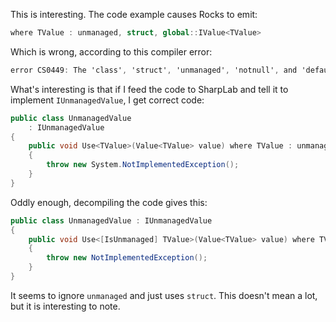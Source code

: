 This is interesting. The code example causes Rocks to emit:

```csharp
where TValue : unmanaged, struct, global::IValue<TValue>
```

Which is wrong, according to this compiler error:

```csharp
error CS0449: The 'class', 'struct', 'unmanaged', 'notnull', and 'default' constraints cannot be combined or duplicated, and must be specified first in the constraints list.
```

What's interesting is that if I feed the code to SharpLab and tell it to implement `IUnmanagedValue`, I get correct code:

```csharp
public class UnmanagedValue
    : IUnmanagedValue
{
    public void Use<TValue>(Value<TValue> value) where TValue : unmanaged, IValue<TValue>
    {
        throw new System.NotImplementedException();
    }
}
```

Oddly enough, decompiling the code gives this:

```csharp
public class UnmanagedValue : IUnmanagedValue
{
    public void Use<[IsUnmanaged] TValue>(Value<TValue> value) where TValue : struct, IValue<TValue>
    {
        throw new NotImplementedException();
    }
}
```

It seems to ignore `unmanaged` and just uses `struct`. This doesn't mean a lot, but it is interesting to note.